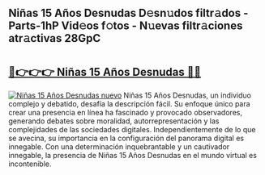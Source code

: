 ## Niñas 15 Años Desnudas D𝚎sn𝚞dos filtr𝚊dos - Parts-1hP Vid𝚎os f𝚘tos - N𝚞evas filtr𝚊ciones atr𝚊ctivas 28GpC

# <h2><a href="http://mb6uhb.tromn.icu/?c=Ni%c3%b1as+15+A%c3%b1os+Desnudas">🔗👉👉👉 Niñas 15 Años Desnudas 🔗🔗</a></h2>

[![Niñas 15 Años Desnudas nuevo](https://i.imgur.com/pEAQMta.gif)](http://mb6uhb.tromn.icu/?c=Ni%c3%b1as+15+A%c3%b1os+Desnudas)
Niñas 15 Años Desnudas, un individuo complejo y debatido, desafía la descripción fácil. Su enfoque único para crear una presencia en línea ha fascinado y provocado observadores, generando debates sobre moralidad, autorrepresentación y las complejidades de las sociedades digitales. Independientemente de lo que se avecina, su importancia en la configuración del panorama digital es innegable. Con una determinación inquebrantable y un cautivador innegable, la presencia de Niñas 15 Años Desnudas en el mundo virtual es incontenible.
